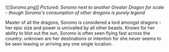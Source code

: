 ![[Soromo.png]]
*Pictured: Soromo next to another Greater Dragon for scale - though Soromo's consumption of other dragons is purely legend*

Master of all the dragons, Soromo is considered a lord amongst dragons - her epic size and power is unrivalled by all other beasts. Known for her ability to blot out the sun, Soromo is often seen flying fast across the country: unknown are her destinations or intention for she never seems to be seen leaving or arriving any one single location.